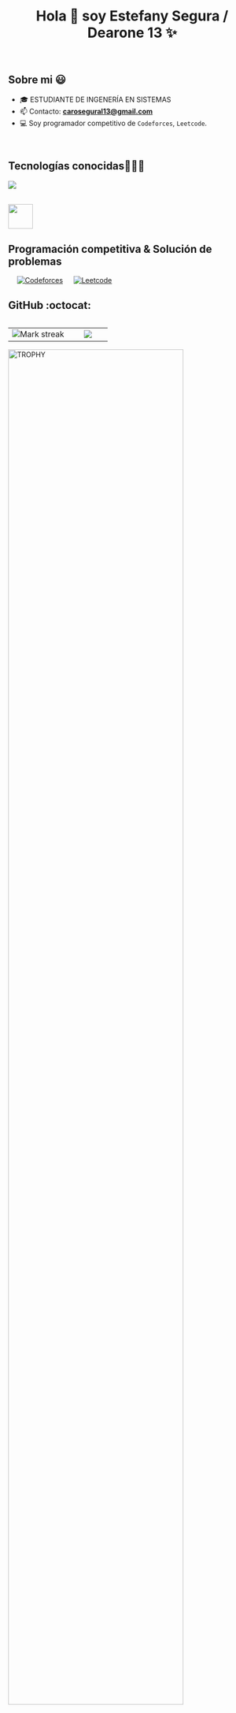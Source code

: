 <h1 align="center">Hola 👋  soy Estefany Segura / Dearone 13 ✨ </h1> 
<br>
<h2>Sobre mi 😃</h2>
<!--Intro start-->

<p align="left">

  
- 🎓 ESTUDIANTE DE INGENERÍA EN SISTEMAS
- 📫 Contacto: **carosegural13@gmail.com**
- :computer: Soy programador competitivo de `Codeforces`, `Leetcode`.
<!--Intro end-->
  </p>
<br>

<h2 >Tecnologías conocidas👨🏻‍💻</h2>
<!--tech stack icons-->
<p align="left">
  <a href="https://skillicons.dev">
    <img src="https://skillicons.dev/icons?i=cpp,java,spring,hibernate,css,html,mysql,git,github,eclipse,idea,vscode," />
  </a>
</p>
<br>
<!-------------------------->
<picture> <img src = "https://github.com/7oSkaaa/7oSkaaa/blob/main/Images/CP_PS.gif?raw=true" width = 50px> </picture> <h2>Programación competitiva & Solución de problemas</h2>
 
<p align="left">
  &emsp;
    <a href="https://codeforces.com/profile/Dearone" target="_blank"><img alt = "Codeforces" src="https://img.shields.io/badge/codeforces%20-%231F8ACB.svg?style=plastic&logo=codeforces&logoColor=white" /></a>	
  &emsp;
    <a href="https://leetcode.com/estesegural56/" target="_blank"><img alt = "Leetcode" src="https://img.shields.io/badge/leetcode%20-%23FFA116.svg?style=plastic&logo=leetcode&logoColor=black" /></a>
</p>
<!------------------------->
<!------------------------->
<h2>GitHub :octocat:</h2>
<!--- stats & Trophy (start) -->
<p align="center">
  <!--- stats (start) -->
<table align="left">
<tr border="none">
<td width="60%" align="center">

<!--  <img  align="center"  src="https://github-readme-stats.vercel.app/api?username=unsimpledev&theme=dark&show_icons=true&count_private=true" />
  <br></br> -->
  <img  title="🔥 Get streak stats for your profile at git.io/streak-stats" alt="Mark streak" src="https://github-readme-streak-stats.herokuapp.com/?user=Dearone13&theme=dark&hide_border=false" /> 
</td>

<td width="40%" align="center">

  <img  align="center"  src="https://github-readme-stats.anuraghazra1.vercel.app/api/top-langs/?username=Dearone13&theme=dark&hide_border=false&no-bg=true&no-frame=true&langs_count=10"/>

  </td>
</tr>
</table>
<!--- stats (end) -->

<!--- trophy (start) -->
<div align=left>
  <a href="https://github.com/ryo-ma/github-profile-trophy" title="Go to Source">
      <img align="center" width=84% src="https://github-profile-trophy.vercel.app/?username=Dearone13&theme=radical&row=1&column=7&margin-h=15&margin-w=5&no-bg=true" alt="TROPHY" />
    </a>
</div>
<!--- trophy (start) -->
</p>        
<!--- stats (end) -->
